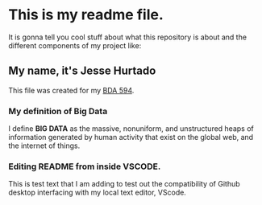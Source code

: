 # This is my readme file. 
It is gonna tell you cool stuff about what this repository is about and the different components of my project like:
## My name, it's Jesse Hurtado
This file was created for my [BDA 594](https://sdsu.instructure.com/courses/162125).
### My definition of Big Data
I define **BIG DATA** as the massive, nonuniform, and unstructured heaps of information generated by human activity that exist on the global web, and the internet of things. 

### Editing README from inside VSCODE.
This is test text that I am adding to test out the compatibility of Github desktop interfacing with my local text editor, VScode. 